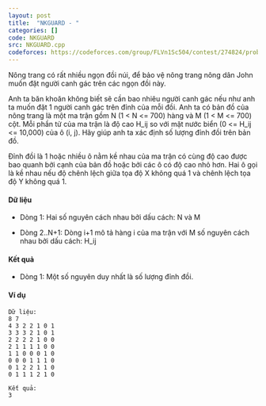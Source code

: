 ```yaml
---
layout: post
title:  "NKGUARD - "
categories: []
code: NKGUARD
src: NKGUARD.cpp
codeforces: https://codeforces.com/group/FLVn1Sc504/contest/274824/problem/D
---
```




  


Nông trang có rất nhiều ngọn đồi núi, để bảo vệ nông trang nông dân John muốn đặt người canh gác trên các ngọn đồi này.

Anh ta băn khoăn không biết sẽ cần bao nhiêu người canh gác nếu như anh ta muốn đặt 1 người canh gác trên đỉnh của mỗi đồi. Anh ta có bản đồ của nông trang là một ma trận gồm N (1 < N <= 700) hàng và M (1 < M <= 700) cột. Mỗi phần tử của ma trận là độ cao H\_ij so với mặt nước biển (0 <= H\_ij <= 10,000) của ô (i, j). Hãy giúp anh ta xác định số lượng đỉnh đồi trên bản đồ.

Đỉnh đồi là 1 hoặc nhiều ô nằm kề nhau của ma trận có cùng độ cao được bao quanh bởi cạnh của bản đồ hoặc bởi các ô có độ cao nhỏ hơn. Hai ô gọi là kề nhau nếu độ chênh lệch giữa tọa độ X không quá 1 và chênh lệch tọa độ Y không quá 1.

#### Dữ liệu

+ Dòng 1: Hai số nguyên cách nhau bởi dấu cách: N và M

+ Dòng 2..N+1: Dòng i+1 mô tả hàng i của ma trận với M số nguyên cách nhau bởi dấu cách: H\_ij

#### Kết quả

+ Dòng 1: Một số nguyên duy nhất là số lượng đỉnh đồi.

#### Ví dụ

```
Dữ liệu:
8 7
4 3 2 2 1 0 1
3 3 3 2 1 0 1
2 2 2 2 1 0 0
2 1 1 1 1 0 0
1 1 0 0 0 1 0
0 0 0 1 1 1 0
0 1 2 2 1 1 0
0 1 1 1 2 1 0

Kết quả:
3

```

<!--more-->

